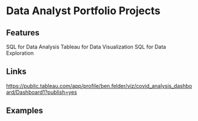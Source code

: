 # Data Analyst Portfolio Projects

## Features
SQL for Data Analysis
Tableau for Data Visualization
SQL for Data Exploration

## Links

https://public.tableau.com/app/profile/ben.felder/viz/covid_analysis_dashboard/Dashboard1?publish=yes

## Examples
 
